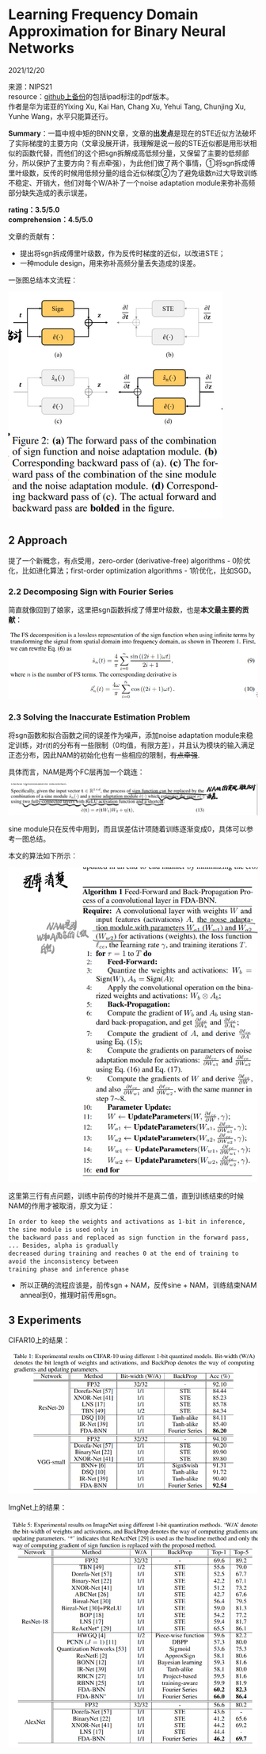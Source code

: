 # Learning Frequency Domain Approximation for Binary Neural Networks

2021/12/20  

来源：NIPS21  
resource：[github上备份](https://github.com/YouCaiJun98/YouCaiJun98.github.io/blob/master/articles/ModelCompression/BNN/FDA-BNN.pdf)的包括ipad标注的pdf版本。  
作者是华为诺亚的Yixing Xu, Kai Han, Chang Xu, Yehui Tang, Chunjing Xu, Yunhe Wang，水平只能算还行。  

**Summary**：一篇中规中矩的BNN文章，文章的**出发点**是现在的STE近似方法破坏了实际梯度的主要方向（文章没展开讲，我理解是说一般的STE近似都是用形状相似的函数代替，而他们的这个把sgn拆解成高低频分量，又保留了主要的低频部分，所以保护了主要方向？有点牵强），为此他们做了两个事情，①将sgn拆成傅里叶级数，反传的时候用低频分量的组合近似梯度②为了避免级数n过大导致训练不稳定、开销大，他们对每个W/A补了一个noise adaptation module来弥补高频部分缺失造成的表示误差。  

**rating：3.5/5.0**  
**comprehension：4.5/5.0**  

文章的贡献有：  
* 提出将sgn拆成傅里叶级数，作为反传时梯度的近似，以改进STE；  
* 一种module design，用来弥补高频分量丢失造成的误差。  

一张图总结本文流程：  

![](https://raw.githubusercontent.com/YouCaiJun98/MyPicBed/main/imgs/202112200001.png)  

## 2 Approach  
提了一个新概念，有点受用，zero-order (derivative-free) algorithms - 0阶优化，比如进化算法；first-order optimization algorithms - 1阶优化，比如SGD。  

### 2.2 Decomposing Sign with Fourier Series  
简直就像回到了娘家，这里把sgn函数拆成了傅里叶级数，也是**本文最主要的贡献**：  

![](https://raw.githubusercontent.com/YouCaiJun98/MyPicBed/main/imgs/202112200002.png)  

### 2.3 Solving the Inaccurate Estimation Problem  
将sgn函数和拟合函数之间的误差作为噪声，添加noise adaptation module来稳定训练，对$r(t)$的分布有一些限制（0均值，有限方差），并且认为模块的输入满足正态分布，因此NAM的初始化也有一些相应的限制，~~有点牵强~~.  

具体而言，NAM是两个FC层再加一个跳连：  

![](https://raw.githubusercontent.com/YouCaiJun98/MyPicBed/main/imgs/202112200003.png)  

sine module只在反传中用到，而且误差估计项随着训练逐渐变成0，具体可以参考一图总结。  

本文的算法如下所示：  

![](https://raw.githubusercontent.com/YouCaiJun98/MyPicBed/main/imgs/202112200004.png)  

这里第三行有点问题，训练中前传的时候并不是真二值，直到训练结束的时候NAM的作用才被取消，原文为证：  

```  
In order to keep the weights and activations as 1-bit in inference, the sine module is used only in 
the backward pass and replaced as sign function in the forward pass, ... Besides, alpha is gradually
decreased during training and reaches 0 at the end of training to avoid the inconsistency between
training phase and inference phase
```  

* 所以正确的流程应该是，前传sgn + NAM，反传sine + NAM，训练结束NAM anneal到0，推理时前传用sgn。  

## 3 Experiments  
CIFAR10上的结果：  

![](https://raw.githubusercontent.com/YouCaiJun98/MyPicBed/main/imgs/202112200005.png)  

ImgNet上的结果：  

![](https://raw.githubusercontent.com/YouCaiJun98/MyPicBed/main/imgs/202112200006.png)  
